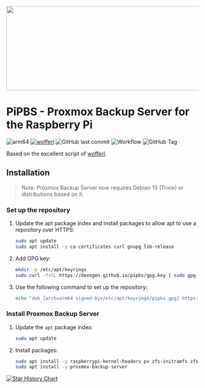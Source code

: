 <p align="center">
  <img width="800" height="220" src="https://newsletter.proxmox.com/uploads/Proxmox-logo-opensource-white-background-800.png">
</p>

# PiPBS - Proxmox Backup Server for the Raspberry Pi
![arm64](https://img.shields.io/badge/architecture-arm64-9cf)
[![wofferl](https://img.shields.io/badge/wofferl-proxmox--backup--arm64-orange.svg)](https://github.com/wofferl/proxmox-backup-arm64)
![GitHub last commit](https://img.shields.io/github/last-commit/dexogen/pipbs)
![Workflow](https://github.com/dexogen/pipbs/actions/workflows/main.yml/badge.svg)
![GitHub Tag](https://img.shields.io/github/v/tag/wofferl/proxmox-backup-arm64)

Based on the excellent script of [wofferl](https://github.com/wofferl/proxmox-backup-arm64).

## Installation

> Note: Proxmox Backup Server now requires Debian 13 (Trixie) or distributions based on it.

### Set up the repository

1. Update the apt package index and install packages to allow apt to use a repository over HTTPS:
    ```bash
    sudo apt update
    sudo apt install -y ca-certificates curl gnupg lsb-release
    ```

2. Add GPG key:
    ```bash
    mkdir -p /etc/apt/keyrings
    sudo curl -fsSL https://dexogen.github.io/pipbs/gpg.key | sudo gpg --dearmor -o /etc/apt/keyrings/pipbs.gpg
    ```

3. Use the following command to set up the repository:
    ```bash
    echo "deb [arch=arm64 signed-by=/etc/apt/keyrings/pipbs.gpg] https://dexogen.github.io/pipbs/ bookworm main" | sudo tee /etc/apt/sources.list.d/pipbs.list
    ```
    

### Install Proxmox Backup Server

1. Update the `apt` package index:
    ```bash
    sudo apt update
    ```
2. Install packages:
    ```bash
    sudo apt install -y raspberrypi-kernel-headers pv zfs-initramfs zfsutils-linux
    sudo apt install -y proxmox-backup-server
    ```

<!--GAMFC-->
<!--GAMFC-END-->

<a href="https://star-history.com/#dexogen/pipbs&Date">
 <picture>
   <source media="(prefers-color-scheme: dark)" srcset="https://api.star-history.com/svg?repos=dexogen/pipbs&type=Date&theme=dark" />
   <source media="(prefers-color-scheme: light)" srcset="https://api.star-history.com/svg?repos=dexogen/pipbs&type=Date" />
   <img alt="Star History Chart" src="https://api.star-history.com/svg?repos=dexogen/pipbs&type=Date" />
 </picture>
</a>
